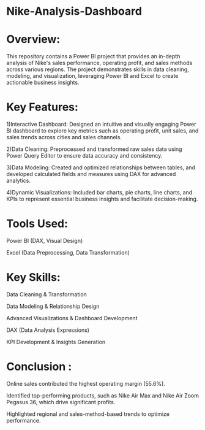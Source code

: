 # Nike-Analysis-Dashboard
# Overview:
This repository contains a Power BI project that provides an in-depth analysis of Nike's sales performance, operating profit, and sales methods across various regions. The project demonstrates skills in data cleaning, modeling, and visualization, leveraging Power BI and Excel to create actionable business insights.

# Key Features:
1)Interactive Dashboard: Designed an intuitive and visually engaging Power BI dashboard to explore key metrics such as operating profit, unit sales, and sales trends across cities and sales channels.

2)Data Cleaning: Preprocessed and transformed raw sales data using Power Query Editor to ensure data accuracy and consistency.

3)Data Modeling: Created and optimized relationships between tables, and developed calculated fields and measures using DAX for advanced analytics.

4)Dynamic Visualizations: Included bar charts, pie charts, line charts, and KPIs to represent essential business insights and facilitate decision-making.

 # Tools Used:
Power BI (DAX, Visual Design)

Excel (Data Preprocessing, Data Transformation)

# Key Skills:

Data Cleaning & Transformation

Data Modeling & Relationship Design

Advanced Visualizations & Dashboard Development

DAX (Data Analysis Expressions)

KPI Development & Insights Generation

# Conclusion :

Online sales contributed the highest operating margin (55.6%).

Identified top-performing products, such as Nike Air Max and Nike Air Zoom Pegasus 36, which drive significant profits.

Highlighted regional and sales-method-based trends to optimize performance.
